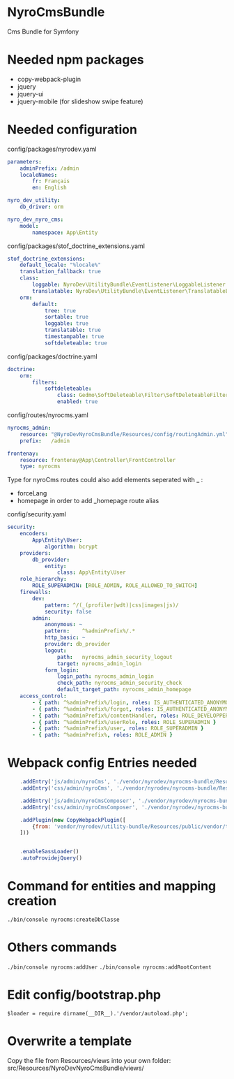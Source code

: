 # NyroCmsBundle
Cms Bundle for Symfony

# Needed npm packages
- copy-webpack-plugin
- jquery
- jquery-ui
- jquery-mobile (for slideshow swipe feature)

# Needed configuration
config/packages/nyrodev.yaml
```yaml
parameters:
    adminPrefix: /admin
    localeNames:
        fr: Français
        en: English

nyro_dev_utility:
    db_driver: orm

nyro_dev_nyro_cms:
    model:
        namespace: App\Entity
```

config/packages/stof_doctrine_extensions.yaml
```yaml
stof_doctrine_extensions:
    default_locale: "%locale%"
    translation_fallback: true
    class:
        loggable: NyroDev\UtilityBundle\EventListener\LoggableListener
        translatable: NyroDev\UtilityBundle\EventListener\TranslatableListener
    orm:
        default:
            tree: true
            sortable: true
            loggable: true
            translatable: true
            timestampable: true
            softdeleteable: true
```

config/packages/doctrine.yaml
```yaml
doctrine:
    orm:
        filters:
            softdeleteable:
                class: Gedmo\SoftDeleteable\Filter\SoftDeleteableFilter
                enabled: true
```

config/routes/nyrocms.yaml
```yaml
nyrocms_admin:
    resource: "@NyroDevNyroCmsBundle/Resources/config/routingAdmin.yml"
    prefix:   /admin

frontenay:
    resource: frontenay@App\Controller\FrontController
    type: nyrocms
```

Type for nyroCms routes could also add elements seperated with _ : 
- forceLang
- homepage in order to add _homepage route alias

config/security.yaml
```yaml
security:
    encoders:
        App\Entity\User:
            algorithm: bcrypt
    providers:
        db_provider:
            entity:
                class: App\Entity\User
    role_hierarchy:
        ROLE_SUPERADMIN: [ROLE_ADMIN, ROLE_ALLOWED_TO_SWITCH]
    firewalls:
        dev:
            pattern: ^/(_(profiler|wdt)|css|images|js)/
            security: false
        admin:
            anonymous: ~
            pattern:    ^%adminPrefix%/.*
            http_basic: ~
            provider: db_provider
            logout:
                path:   nyrocms_admin_security_logout
                target: nyrocms_admin_login
            form_login:
                login_path: nyrocms_admin_login
                check_path: nyrocms_admin_security_check
                default_target_path: nyrocms_admin_homepage
    access_control:
        - { path: ^%adminPrefix%/login, roles: IS_AUTHENTICATED_ANONYMOUSLY }
        - { path: ^%adminPrefix%/forgot, roles: IS_AUTHENTICATED_ANONYMOUSLY }
        - { path: ^%adminPrefix%/contentHandler, roles: ROLE_DEVELOPPER }
        - { path: ^%adminPrefix%/userRole, roles: ROLE_SUPERADMIN }
        - { path: ^%adminPrefix%/user, roles: ROLE_SUPERADMIN }
        - { path: ^%adminPrefix%, roles: ROLE_ADMIN }
```


# Webpack config Entries needed
```js
    .addEntry('js/admin/nyroCms', './vendor/nyrodev/nyrocms-bundle/Resources/public/js/nyroCms.js')
    .addEntry('css/admin/nyroCms', './vendor/nyrodev/nyrocms-bundle/Resources/public/css/nyroCms.scss')

    .addEntry('js/admin/nyroCmsComposer', './vendor/nyrodev/nyrocms-bundle/Resources/public/js/nyroCmsComposer.js')
    .addEntry('css/admin/nyroCmsComposer', './vendor/nyrodev/nyrocms-bundle/Resources/public/css/nyroCmsComposer.scss')

    .addPlugin(new CopyWebpackPlugin([
        {from: 'vendor/nyrodev/utility-bundle/Resources/public/vendor/tinymce', to: '../tinymce'}
    ]))


    .enableSassLoader()
    .autoProvidejQuery()
```

# Command for entities and mapping creation
`./bin/console nyrocms:createDbClasse`

# Others commands
`./bin/console nyrocms:addUser`
`./bin/console nyrocms:addRootContent`

# Edit config/bootstrap.php
`$loader = require dirname(__DIR__).'/vendor/autoload.php';`

# Overwrite a template
Copy the file from Resources/views into your own folder: src/Resources/NyroDevNyroCmsBundle/views/
